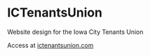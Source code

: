 # ICTenantsUnion
Website design for the Iowa City Tenants Union

Access at [ictenantsunion.com](www.ictenantsunion.com)